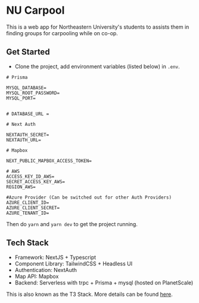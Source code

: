 # NU Carpool

This is a web app for Northeastern University's students to assists them in finding groups for carpooling while on co-op.

## Get Started

- Clone the project, add environment variables (listed below) in `.env`.

```env
# Prisma

MYSQL_DATABASE=
MYSQL_ROOT_PASSWORD=
MYSQL_PORT=


# DATABASE_URL =

# Next Auth

NEXTAUTH_SECRET=
NEXTAUTH_URL=

# Mapbox

NEXT_PUBLIC_MAPBOX_ACCESS_TOKEN=

# AWS
ACCESS_KEY_ID_AWS=
SECRET_ACCESS_KEY_AWS=
REGION_AWS=

#Azure Provider (Can be switched out for other Auth Providers)
AZURE_CLIENT_ID=
AZURE_CLIENT_SECRET=
AZURE_TENANT_ID=
```

Then do `yarn` and `yarn dev` to get the project running.

## Tech Stack

- Framework: NextJS + Typescript
- Component Library: TailwindCSS + Headless UI
- Authentication: NextAuth
- Map API: Mapbox
- Backend: Serverless with trpc + Prisma + mysql (hosted on PlanetScale)

This is also known as the T3 Stack. More details can be found [here](https://init.tips).
